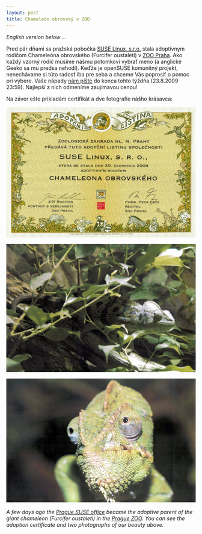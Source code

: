 ```yaml
---
layout: post
title: Chameleón obrovský v ZOO
---
```


*English version below ...*

Pred pár dňami sa pražská pobočka [SUSE Linux, s.r.o.](http://suse.cz/) stala adoptívnym rodičom Chameleóna obrovského (Furcifer oustaleti) v [ZOO Praha](http://www.zoopraha.cz/cs/). Ako každý vzorný rodič musíme nášmu potomkovi vybrať meno (a anglické Geeko sa mu predsa nehodí). Keďže je openSUSE komunitný projekt, nenechávame si túto radosť iba pre seba a chceme Vás poprosiť o pomoc pri výbere. Vaše nápady [nám píšte](http://spreadsheets.google.com/viewform?formkey=dG1kempzS18yMWg1d2l1WkVCRjJ2Z1E6MA..) do konca tohto týždňa (23.8.2009 23:59). Najlepší z nich odmeníme zaujímavou cenou!

Na záver ešte prikladám certifikát a dve fotografie nášho krásavca:

![zoo_certifikat](/assets/zoo_certifikat.jpg)

![zoo_chameleon_1](/assets/zoo_chameleon_1.jpg)

![zoo_chameleon_2](/assets/zoo_chameleon_2.jpg)

*A few days ago the [Prague SUSE office](http://www.suse.cz/en/) became the adoptive parent of the giant chameleon (Furcifer oustaleti) in the [Prague ZOO](http://www.zoopraha.cz/en). You can see the adoption certificate and two photographs of our beauty above.*
